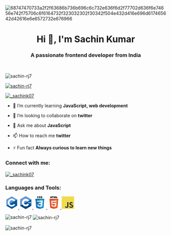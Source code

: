 ![68747470733a2f2f63686b736b696c6c732e636f6d2f77702d636f6e74656e742f75706c6f6164732f323032302f30342f504e432d416e696d617465642d42616e6e6572732e676966](https://user-images.githubusercontent.com/110657130/183123125-89eb4964-f74c-4810-bbc7-0a05c644abc5.gif)
<h1 align="center">Hi 👋, I'm Sachin Kumar</h1>
<h3 align="center">A passionate frontend developer from India</h3>
<img src="https://www.mygo.ge/uploads/blog/1584023795.jpg" alt="">

<p align="left"> <img src="https://komarev.com/ghpvc/?username=sachin-rj7&label=Profile%20views&color=0e75b6&style=flat" alt="sachin-rj7" /> </p>

<p align="left"> <a href="https://github.com/ryo-ma/github-profile-trophy"><img src="https://github-profile-trophy.vercel.app/?username=sachin-rj7" alt="sachin-rj7" /></a> </p>

<p align="left"> <a href="https://twitter.com/_sachink07" target="blank"><img src="https://img.shields.io/twitter/follow/_sachink07?logo=twitter&style=for-the-badge" alt="_sachink07" /></a> </p>

- 🌱 I’m currently learning **JavaScript, web development**

- 👯 I’m looking to collaborate on **twitter**

- 💬 Ask me about **JavaScript**

- 📫 How to reach me **twitter**

- ⚡ Fun fact **Always curious to learn new things**

<h3 align="left">Connect with me:</h3>
<p align="left">
<a href="https://twitter.com/_sachink07" target="blank"><img align="center" src="https://raw.githubusercontent.com/rahuldkjain/github-profile-readme-generator/master/src/images/icons/Social/twitter.svg" alt="_sachink07" height="30" width="40" /></a>
</p>

<h3 align="left">Languages and Tools:</h3>
<p align="left"> <a href="https://www.cprogramming.com/" target="_blank" rel="noreferrer"> <img src="https://raw.githubusercontent.com/devicons/devicon/master/icons/c/c-original.svg" alt="c" width="40" height="40"/> </a> <a href="https://www.w3schools.com/cpp/" target="_blank" rel="noreferrer"> <img src="https://raw.githubusercontent.com/devicons/devicon/master/icons/cplusplus/cplusplus-original.svg" alt="cplusplus" width="40" height="40"/> </a> <a href="https://www.w3schools.com/css/" target="_blank" rel="noreferrer"> <img src="https://raw.githubusercontent.com/devicons/devicon/master/icons/css3/css3-original-wordmark.svg" alt="css3" width="40" height="40"/> </a> <a href="https://www.w3.org/html/" target="_blank" rel="noreferrer"> <img src="https://raw.githubusercontent.com/devicons/devicon/master/icons/html5/html5-original-wordmark.svg" alt="html5" width="40" height="40"/> </a> <a href="https://developer.mozilla.org/en-US/docs/Web/JavaScript" target="_blank" rel="noreferrer"> <img src="https://raw.githubusercontent.com/devicons/devicon/master/icons/javascript/javascript-original.svg" alt="javascript" width="40" height="40"/> </a> </p>

<p><img align="left" src="https://github-readme-stats.vercel.app/api/top-langs?username=sachin-rj7&show_icons=true&locale=en&layout=compact" alt="sachin-rj7" /></p>

<p>&nbsp;<img align="center" src="https://github-readme-stats.vercel.app/api?username=sachin-rj7&show_icons=true&locale=en" alt="sachin-rj7" /></p>

<p><img align="center" src="https://github-readme-streak-stats.herokuapp.com/?user=sachin-rj7&" alt="sachin-rj7" /></p>

